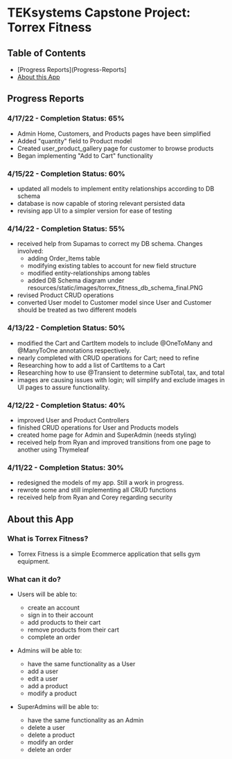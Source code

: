 # TEKsystems Capstone Project: Torrex Fitness
## Table of Contents
* [Progress Reports](Progress-Reports]
* [About this App](About-this-App)

## Progress Reports
### 4/17/22 - Completion Status: 65%
* Admin Home, Customers, and Products pages have been simplified
* Added "quantity" field to Product model
* Created user_product_gallery page for customer to browse products
* Began implementing "Add to Cart" functionality

### 4/15/22 - Completion Status: 60%
* updated all models to implement entity relationships according to DB schema 
* database is now capable of storing relevant persisted data
* revising app UI to a simpler version for ease of testing

### 4/14/22 - Completion Status: 55%
* received help from Supamas to correct my DB schema. Changes involved:
  * adding Order_Items table
  * modifying existing tables to account for new field structure
  * modified entity-relationships among tables
  * added DB Schema diagram under resources/static/images/torrex_fitness_db_schema_final.PNG
* revised Product CRUD operations
* converted User model to Customer model since User and Customer should be treated as two different models

### 4/13/22 - Completion Status: 50%
* modified the Cart and CartItem models to include @OneToMany and @ManyToOne annotations respectively.
* nearly completed with CRUD operations for Cart; need to refine
* Researching how to add a list of CartItems to a Cart
* Researching how to use @Transient to determine subTotal, tax, and total
* images are causing issues with login; will simplify and exclude images in UI pages to assure functionality.

### 4/12/22 - Completion Status: 40%
* improved User and Product Controllers
* finished CRUD operations for User and Products models
* created home page for Admin and SuperAdmin (needs styling)
* received help from Ryan and improved transitions from one page to another using Thymeleaf

### 4/11/22 - Completion Status: 30%
* redesigned the models of my app. Still a work in progress.
* rewrote some and still implementing all CRUD functions 
* received help from Ryan and Corey regarding security

## About this App
### What is Torrex Fitness?
* Torrex Fitness is a simple Ecommerce application that sells gym equipment.

### What can it do?
* Users will be able to:
  * create an account
  * sign in to their account
  * add products to their cart
  * remove products from their cart
  * complete an order
  

* Admins will be able to:
  * have the same functionality as a User
  * add a user
  * edit a user
  * add a product
  * modify a product


* SuperAdmins will be able to:
  * have the same functionality as an Admin
  * delete a user
  * delete a product
  * modify an order
  * delete an order

